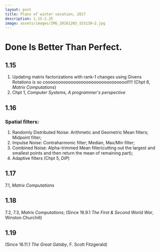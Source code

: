 ```yaml
---
layout: post
title: Plans of winter vacation, 2017
description: 1.15-2.25
image: assets/images/IMG_20161203_153138~2.jpg
---
```

# Done Is Better Than Perfect.

## 1.15
1. Updating matrix factorizations with rank-1 changes using Givens Rotations is so cooooooooooooooooooooooooooooooool!!!! (Chpt 6, *Matrix Computations*)
2. Chpt 1, *Computer Systems, A programmer's perspective*

## 1.16
### Spatial filters:
1. Randomly Distributed Noise: Arithmetic and Geometric Mean filters; Midpoint filter; 
2. Impulse Noise: Contraharmonic filter; Median, Max/Min filter; 
3. Combined Noise: Alpha-trimmed Mean filter(cutting out the largest and smallest points and then return the mean of remaining part);
4. Adaptive filters (Chpt 5, *DIP*)

## 1.17
7.1, *Matrix Computations*

## 1.18
7.2, 7.3, *Matrix Computations*;
(Since 16.9.1 *The First & Second World War*, Winston Churchill)

## 1.19
(Since 16.11.1 *The Great Gatsby*, F. Scott Fitzgerald)

## 